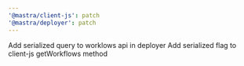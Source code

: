 ```yaml
---
'@mastra/client-js': patch
'@mastra/deployer': patch
---
```


Add serialized query to worklows api in deployer
Add serialized flag to client-js getWorkflows method